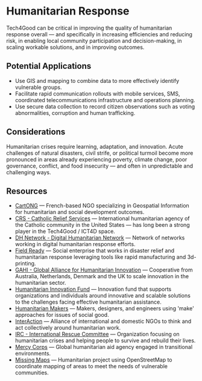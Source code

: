 # Humanitarian Response

Tech4Good can be critical in improving the quality of humanitarian response overall — and specifically in increasing efficiencies and reducing risk, in enabling local community participation and decision-making, in scaling workable solutions, and in improving outcomes.

## Potential Applications

- Use GIS and mapping to combine data to more effectively identify vulnerable groups.
- Facilitate rapid communication rollouts with mobile services, SMS, coordinated telecommunications infrastructure and operations planning.
- Use secure data collection to record citizen observations such as voting abnormalities, corruption and human trafficking.

## Considerations

Humanitarian crises require learning, adaptation, and innovation. Acute challenges of natural disasters, civil strife, or political turmoil become more pronounced in areas already experiencing poverty, climate change, poor governance, conflict, and food insecurity — and often in unpredictable and challenging ways.

## Resources

- [CartONG](https://www.cartong.org) — French-based NGO specializing in Geospatial Information for humanitarian and social development outcomes.
- [CRS - Catholic Relief Services](https://www.crs.org) — International humanitarian agency of the Catholic community in the United States — has long been a strong player in the Tech4Good / ICT4D space.
- [DH Network - Digital Humanitarian Network](https://digitalhumanitarians.com) — Network of networks working in digital humanitarian response efforts.
- [Field Ready](https://fieldready.org) — Social enterprise that works in disaster relief and humanitarian response leveraging tools like rapid manufacturing and 3d-printing.
- [GAHI - Global Alliance for Humanitarian Innovation](https://www.thegahi.org) — Cooperative from Australia, Netherlands, Denmark and the UK to scale innovation in the humanitarian sector.
- [Humanitarian Innovation Fund](http://www.elrha.org/hif/) — Innovation fund that supports organizations and individuals around innovative and scalable solutions to the challenges facing effective humanitarian assistance.
- [Humanitarian Makers](https://humanitarianmakers.org) — Makers, designers, and engineers using 'make' approaches for issues of social good.
- [InterAction](https://www.interaction.org) — Alliance of international and domestic NGOs to think and act collectively around humanitarian work.
- [IRC - International Rescue Committee](https://rescue.org) — Organization focusing on humanitarian crises and helping people to survive and rebuild their lives.
- [Mercy Corps](https://mercycorps.org) — Global humanitarian aid agency engaged in transitional environments.
- [Missing Maps](https://www.missingmaps.org) — Humanitarian project using OpenStreetMap to coordinate mapping of areas to meet the needs of vulnerable communities.
